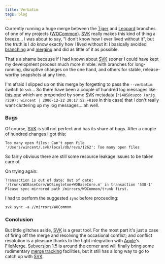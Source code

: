 ```yaml
---
title: Verbatim
tags: blog
---
```


Currently running a huge merge between the [Tiger](http://typechecked.net/wiki/Tiger) and [Leopard](http://typechecked.net/wiki/Leopard) branches of one of my projects ([WOCommon](http://typechecked.net/wiki/WOCommon)). [SVK](http://typechecked.net/wiki/SVK) really makes this kind of thing a breeze... I was about to say, "I don't know how I ever lived without it", but the truth is I _do_ know exactly how I lived without it: I basically avoided [branching](http://typechecked.net/wiki/branching) and [merging](http://typechecked.net/wiki/merging) and did as little of it as possible.

That's a shame because if I had known about [SVK](http://typechecked.net/wiki/SVK) sooner I could have kept my development process much more nimble: with branches for long-running, disruptive changes on the one hand, and others for stable, release-worthy snapshots at any time.

I'm afraid I slipped up on this merge by forgetting to pass the `--verbatim` switch to `svk`... So there have been a couple of hundred log messages like [this one](http://typechecked.net/a/about/wincent/weblog/svn-log/archives/2007/04/wocommon_r490_2_items_changed.php) which are prepended by some [SVK](http://typechecked.net/wiki/SVK) metadata (`r1485@cuzco (orig r239): wincent | 2006-12-22 20:17:52 +0100` in this case) that I don't really want cluttering up my log messages... ah well.

### Bugs

Of course, [SVK](http://typechecked.net/wiki/SVK) is still not perfect and has its share of bugs. After a couple of hundred changes I got this:

    Too many open files: Can't open file '/Users/wincent/.svk/local/db/revs/1262': Too many open files

So fairly obvious there are still some resource leakage issues to be taken care of.

On trying again:

    Transaction is out of date: Out of date: '/trunk/WOBaseCore/WOSingleton+WOBaseCore.m' in transaction '538-1'
    Please sync mirrored path /mirrors/WOCommon/trunk first.

I had to perform the suggested `sync` before proceeding:

    svk sync -a //mirrors/WOCommon

### Conclusion

But little glitches aside, [SVK](http://typechecked.net/wiki/SVK) is a great tool. For the most part it's just a case of firing off the merge and resolving the occasional conflict; and conflict resolution is a pleasure thanks to the tight integration with [Apple](http://typechecked.net/wiki/Apple)'s [FileMerge](http://typechecked.net/wiki/FileMerge). [Subversion](http://typechecked.net/wiki/Subversion) 1.5 is around the corner and will finally bring some rudimentary [merge tracking](http://typechecked.net/wiki/merge%20tracking) facilities, but it still has a long way to go to catch up with [SVK](http://typechecked.net/wiki/SVK).

